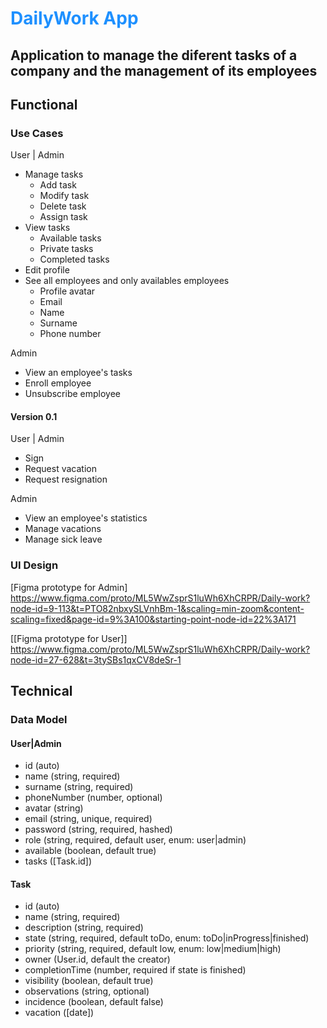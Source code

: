 # <span style="color:dodgerBlue;">DailyWork App</span>

## Application to manage the diferent tasks of a company and the management of its employees

## Functional

### Use Cases

User | Admin

- Manage tasks
  - Add task
  - Modify task
  - Delete task
  - Assign task
- View tasks
  - Available tasks
  - Private tasks
  - Completed tasks
- Edit profile
- See all employees and only availables employees
  - Profile avatar
  - Email
  - Name
  - Surname
  - Phone number

Admin

- View an employee's tasks
- Enroll employee
- Unsubscribe employee

#### Version 0.1

User | Admin

- Sign
- Request vacation
- Request resignation

Admin

- View an employee's statistics
- Manage vacations
- Manage sick leave

### UI Design

[Figma prototype for Admin] https://www.figma.com/proto/ML5WwZsprS1luWh6XhCRPR/Daily-work?node-id=9-113&t=PTO82nbxySLVnhBm-1&scaling=min-zoom&content-scaling=fixed&page-id=9%3A100&starting-point-node-id=22%3A171

[[Figma prototype for User]] https://www.figma.com/proto/ML5WwZsprS1luWh6XhCRPR/Daily-work?node-id=27-628&t=3tySBs1qxCV8deSr-1

## Technical

### Data Model

#### User|Admin

- id (auto)
- name (string, required)
- surname (string, required)
- phoneNumber (number, optional)
- avatar (string)
- email (string, unique, required)
- password (string, required, hashed)
- role (string, required, default user, enum: user|admin)
- available (boolean, default true)
- tasks ([Task.id])

#### Task

- id (auto)
- name (string, required)
- description (string, required)
- state (string, required, default toDo, enum: toDo|inProgress|finished)
- priority (string, required, default low, enum: low|medium|high)
- owner (User.id, default the creator)
- completionTime (number, required if state is finished)
- visibility (boolean, default true)
- observations (string, optional)
- incidence (boolean, default false)
- vacation ([date])
